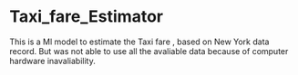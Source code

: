 # Taxi_fare_Estimator
This is a Ml model to estimate the Taxi fare , based on New York data record.  But was not able to use all the avaliable data because of computer hardware inavaliability.
